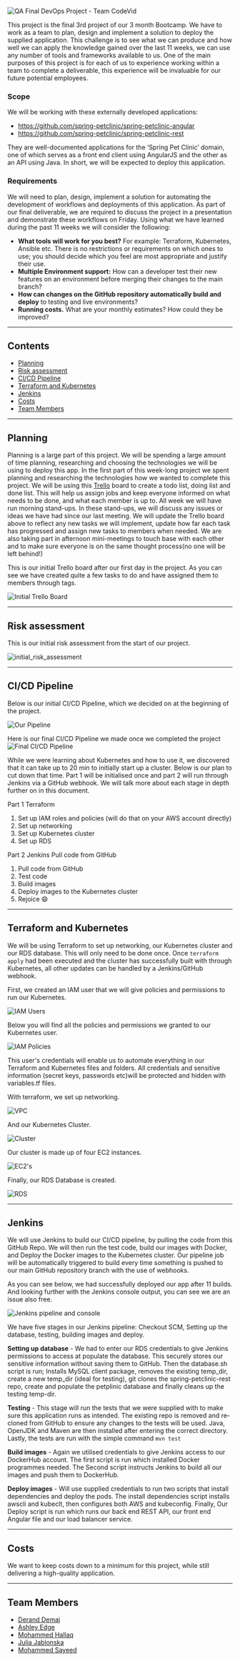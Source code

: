 ![QA Final DevOps Project - Team CodeVid](https://trello-attachments.s3.amazonaws.com/605757e19c8c9e860a20a456/605865ea41150d72499a922d/0412b57a001b10733813c3494d594a77/Header.png)

This project is the final 3rd project of our 3 month Bootcamp. We have to work as a team to plan, design and implement a solution to deploy the supplied application. This challenge is to see what we can produce and how well we can apply the knowledge gained over the last 11 weeks, we can use any number of tools and frameworks available to us. One of the main purposes of this project is for each of us to experience working within a team to complete a deliverable, this experience will be invaluable for our future potential employees.

### **Scope**

We will be working with these externally developed applications:
- https://github.com/spring-petclinic/spring-petclinic-angular
- https://github.com/spring-petclinic/spring-petclinic-rest

They are well-documented applications for the ‘Spring Pet Clinic’ domain, one of which serves as a front end client using AngularJS and the other as an API using Java. In short, we will be expected to deploy this application.

### **Requirements**

We will need to plan, design, implement a solution for automating the development of workflows and deployments of this application. As part of our final deliverable, we are required to discuss the project in a presentation and demonstrate these workflows on Friday. Using what we have learned during the past 11 weeks we will consider the following:

- **What tools will work for you best?** For example: Terraform, Kubernetes, Ansible etc. There is no restrictions or requirements on which ones to use; you should decide which you feel are most appropriate and justify their use.
- **Multiple Environment support:** How can a developer test their new features on an environment before merging their changes to the main branch?
- **How can changes on the GitHub repository automatically build and deploy** to testing and live environments?
- **Running costs.** What are your monthly estimates? How could they be improved?

<!-- 1. **Management:**
    - Daily Sprints —> stand-ups and Trello Board
    - Decide what tools to use for what purpose 
    - Design a CI/CD pipeline with the chosen tools
    - Consider how the price will affect the CI/CD pipeline —> running costs
    - Will it have multiple environment support?
    - How will we integrate webhooks to work with GitHub?
    - How will we implement testing?
2. **Code:**
    - Use the tools practised; Terraform, Ansible, Kubernetes...etc
    - Deploy Kubernetes Cluster in Cloud, using Terraform
    - Have all microservices contained using Docker
    - Use configuration software to automate containerisation and deployment
    - Use Deployment software to develop a CI/CD pipeline including built, test and deploy stages
    - Use a Cloud provider
3. **Documentation:**
    - Specification for the project
    - Project Planning and Initial Management
    - Risk Assessment
    - CI/CD pipeline
    - Cloud Infrastructure
    - Project management final
    - Sprint Retrospective
4. **Presentation:**
    - What you did and why
    - Demo of the project
    - Explanation for each CI/CD component
    - Explanation for choices and price for real deployment in the field
    - Sprint Retrospective and Project management
    - Additional Info -->

***
## **Contents**
* [Planning](#Planning)
* [Risk assessment](#Risk-assessment)
* [CI/CD Pipeline](#CI/CD-Pipeline)
* [Terraform and Kubernetes](#Terraform-and-Kubernetes)
* [Jenkins](#Jenkins)
* [Costs](#Costs)
* [Team Members](#Team-Members)

***
## **Planning**

Planning is a large part of this project. We will be spending a large amount of time planning, researching and choosing the technologies we will be using to deploy this app. In the first part of this week-long project we spent planning and researching the technologies how we wanted to complete this project. We will be using this [Trello](https://trello.com/b/RNcvphoe/codevid-final-project) board to create a todo list, doing list and done list. This will help us assign jobs and keep everyone informed on what needs to be done, and what each member is up to. All week we will have run morning stand-ups. In these stand-ups, we will discuss any issues or ideas we have had since our last meeting. We will update the Trello board above to reflect any new tasks we will implement, update how far each task has progressed and assign new tasks to members when needed. We are also taking part in afternoon mini-meetings to touch base with each other and to make sure everyone is on the same thought process(no one will be left behind!)

This is our initial Trello board after our first day in the project. As you can see we have created quite a few tasks to do and have assigned them to members through tags.

![Initial Trello Board](https://trello-attachments.s3.amazonaws.com/605757e19c8c9e860a20a456/605865ea41150d72499a922d/aa78bcb586afb161fdf2ae47b8ea3a82/Initial_Trello_Board.png)

***
## **Risk assessment**

This is our initial risk assessment from the start of our project.

![initial_risk_assessment](https://trello-attachments.s3.amazonaws.com/605757e19c8c9e860a20a456/605865ea41150d72499a922d/3d495ce0c66ed7fa52472331fbdaea6d/Initial_risk_assesment.png)

***
## **CI/CD Pipeline**

Below is our initial CI/CD Pipeline, which we decided on at the beginning of the project.

![Our Pipeline](https://trello-attachments.s3.amazonaws.com/605757e19c8c9e860a20a456/605865ea41150d72499a922d/92623ad4d78d7356357b905b20e2a75a/CI_CD_Pipeline.png)

Here is our final CI/CD Pipeline we made once we completed the project
![Final CI/CD Pipeline](https://trello-attachments.s3.amazonaws.com/605757e19c8c9e860a20a456/605865ea41150d72499a922d/1aed1873d81969f1aaaba1106daba671/Final_CICD_pipeline.png)

While we were learning about Kubernetes and how to use it, we discovered that it can take up to 20 min to initially start up a cluster. Below is our plan to cut down that time. Part 1 will be initialised once and part 2 will run through Jenkins via a GitHub webhook. We will talk more about each stage in depth further on in this document.

Part 1 Terraform
1. Set up IAM roles and policies (will do that on your AWS account directly)
2. Set up networking
3. Set up Kubernetes cluster
4. Set up RDS

Part 2 Jenkins Pull code from GitHub
1. Pull code from GitHub
2. Test code
3. Build images
4. Deploy images to the Kubernetes cluster
5. Rejoice :smile:

***
## **Terraform and Kubernetes**
 We will be using Terraform to set up networking, our Kubernetes cluster and our RDS database. This will only need to be done once. Once `terraform apply` had been executed and the cluster has successfully built with through Kubernetes, all other updates can be handled by a Jenkins/GitHub webhook.

First, we created an IAM user that we will give policies and permissions to run our Kubernetes.

![IAM Users](https://trello-attachments.s3.amazonaws.com/605757e19c8c9e860a20a456/605865ea41150d72499a922d/d32ec05c8a2623ce33ad029c56390e31/IAM_Users.png)

Below you will find all the policies and permissions we granted to our Kubernetes user.

![IAM Policies](https://trello-attachments.s3.amazonaws.com/605757e19c8c9e860a20a456/605865ea41150d72499a922d/d589c035a5ec44d036130527b41387ed/IAM_Policies_permissions.png)

This user's credentials will enable us to automate everything in our Terraform and Kubernetes files and folders. All credentials and sensitive information (secret keys, passwords etc)will be protected and hidden with variables.tf files.

With terraform, we set up networking.

![VPC](https://trello-attachments.s3.amazonaws.com/605757e19c8c9e860a20a456/605865ea41150d72499a922d/17e2ac118da3bfe3f7b062a04cad6d0c/VPC.png)

And our Kubernetes Cluster.

![Cluster](https://trello-attachments.s3.amazonaws.com/605757e19c8c9e860a20a456/605865ea41150d72499a922d/1c03d6de132cb5f6d160b282ac763add/Clusters.png)

Our cluster is made up of four EC2 instances.

![EC2's](https://trello-attachments.s3.amazonaws.com/605757e19c8c9e860a20a456/605865ea41150d72499a922d/d726491d9c29ad5fb72d20d27938981b/Instances.png)

Finally, our RDS Database is created.

![RDS](https://trello-attachments.s3.amazonaws.com/605757e19c8c9e860a20a456/605865ea41150d72499a922d/59fb20b0718d1a45d8d79ba066b72c1d/RDS_Database.png)

***
## **Jenkins**

We will use Jenkins to build our CI/CD pipeline, by pulling the code from this GitHub Repo. We will then run the test code, build our images with Docker, and Deploy the Docker images to the Kubernetes cluster. Our pipeline job will be automatically triggered to build every time something is pushed to our main GitHub repository branch with the use of webhooks.

As you can see below, we had successfully deployed our app after 11 builds. And looking further with the Jenkins console output, you can see we are an issue also free.

![Jenkins pipeline and console](https://trello-attachments.s3.amazonaws.com/605757e19c8c9e860a20a456/605865ea41150d72499a922d/5c859459a33274a19817dc201aae5e4b/Jenkins.png)

We have five stages in our Jenkins pipeline: Checkout SCM, Setting up the database, testing, building images and deploy.

**Setting up database** - We had to enter our RDS credentials to give Jenkins permissions to access at populate the database. This securely stores our sensitive information without saving them to GitHub. Then the database.sh script is run; Installs MySQL client package, removes the existing temp_dir, create a new temp_dir (ideal for testing), git clones the spring-petclinic-rest repo, create and populate the petplinic database and finally cleans up the testing temp-dir.

**Testing** - This stage will run the tests that we were supplied with to make sure this application runs as intended. The existing repo is removed and re-cloned from GitHub to ensure any changes to the tests will be used. Java, OpenJDK and Maven are then installed after entering the correct directory. Lastly, the tests are run with the simple command `mvn test`

**Build images** - Again we utilised credentials to give Jenkins access to our DockerHub account. The first script is run which installed Docker programmes needed. The Second script instructs Jenkins to build all our images and push them to DockerHub.

**Deploy images** - Will use supplied credentials to run two scripts that install dependencies and deploy the pods. The install dependencies script installs awscli and kubeclt, then configures both AWS and kubeconfig. Finally, Our Deploy script is run which runs our back end REST API, our front end Angular file and our load balancer service.

***
## **Costs**

We want to keep costs down to a minimum for this project, while still delivering a high-quality application.

***
## **Team Members**

- [Derand Demaj](https://github.com/DerandStudent)
- [Ashley Edge](https://github.com/Ashley-Edge)
- [Mohammed Hallaq](https://github.com/mhallaq)
- [Julia Jablonska](https://github.com/stegojulia)
- [Mohammed Sayeed](https://github.com/abusyd1)
